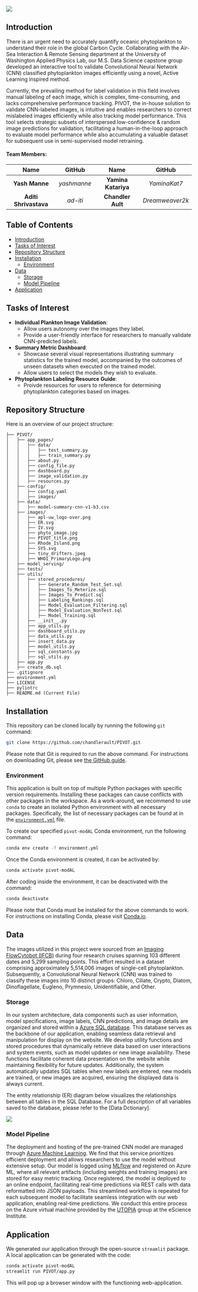 ![](./PIVOT/images/PIVOT_title.png)

<a id="introduction"></a>
## Introduction
There is an urgent need to accurately quantify oceanic phytoplankton to understand their role in the global Carbon Cycle. Collaborating with the Air-Sea Interaction & Remote Sensing department at the University of Washington Applied Physics Lab, our M.S. Data Science capstone group developed an interactive tool to validate Convolutional Neural Network (CNN) classified phytoplankton images efficiently using a novel, Active Learning inspired method.

Currently, the prevailing method for label validation in this field involves manual labeling of each image, which is complex, time-consuming, and lacks comprehensive performance tracking. PIVOT, the in-house solution to validate CNN-labeled images, is intuitive and enables researchers to correct mislabeled images efficiently while also tracking model performance. This tool selects strategic subsets of interspersed low-confidence & random image predictions for validation, facilitating a human-in-the-loop approach to evaluate model performance while also accumulating a valuable dataset for subsequent use in semi-supervised model retraining.


#### Team Members:
| Name | GitHub | Name | GitHub |
|:------:|:------:|:------:|:------:|
| **Yash Manne** | *yashmanne*| **Yamina Katariya** | *YaminaKat7* |
| **Aditi Shrivastava** | *ad-iti* | **Chandler Ault** | *Dreamweaver2k* |

## Table of Contents
* [Introduction](#introduction)
* [Tasks of Interest](#tasks-of-interest)
* [Repository Structure](#repository-structure)
* [Installation](#installation)
  * [Environment](#environment)
* [Data](#data)
  * [Storage](#storage)
  * [Model Pipeline](#pipeline)
* [Application](#application)

<a id="tasks-of-interest"></a>
## Tasks of Interest
- **Individual Plankton Image Validation**:
  - Allow users autonomy over the images they label.
  - Provide a user-friendly interface for researchers to manually validate CNN-predicted labels.
- **Summary Metric Dashboard**:
  - Showcase several visual representations illustrating summary statistics for the trained model, accompanied by the outcomes of unseen datasets when executed on the trained model.
  - Allow users to select the models they wish to evaluate.
- **Phytoplankton Labeling Resource Guide**:
  - Proivde resources for users to reference for determining phytoplankton categories based on images. 
  
<a id="repository-structure"></a>
## Repository Structure
Here is an overview of our project structure:
```
├── PIVOT/
│   ├── app_pages/
│   │   ├── data/
│   │   │   ├── test_summary.py
│   │   │   ├── train_summary.py
│   │   ├── about.py
│   │   ├── config_file.py
│   │   ├── dashboard.py
│   │   ├── image_validation.py
│   │   ├── resources.py
│   ├── config/
│   │   ├── config.yaml
│   │   ├── images/
│   ├── data/
│   │   ├── model-summary-cnn-v1-b3.csv
│   ├── images/
│   │   ├── apl-uw_logo-over.png
│   │   ├── ER.svg
│   │   ├── IV.svg
│   │   ├── phyto_image.jpg
│   │   ├── PIVOT_title.png
│   │   ├── Rhode_Island.png
│   │   ├── SYS.svg
│   │   ├── tiny_drifters.jpeg
│   │   ├── WHOI_PrimaryLogo.png
│   ├── model_serving/
│   ├── tests/
│   ├── utils/
│   │   ├── stored_procedures/
│   │   │   ├── Generate_Random_Test_Set.sql
│   │   │   ├── Images_To_Meterize.sql
│   │   │   ├── Images_To_Predict.sql
│   │   │   ├── Labeling_Rankings.sql
│   │   │   ├── Model_Evaluation_Filtering.sql
│   │   │   ├── Model_Evaluation_NonTest.sql
│   │   │   ├── Model_Training.sql
│   │   ├── __init__.py
│   │   ├── app_utils.py
│   │   ├── dashboard_utils.py
│   │   ├── data_utils.py
│   │   ├── insert_data.py
│   │   ├── model_utils.py
│   │   ├── sql_constants.py
│   │   ├── sql_utils.py
│   ├── app.py
│   ├── create_db.sql
├── .gitignore
├── environment.yml
├── LICENSE
├── pylintrc
├── README.md (Current File)

```

<a id="installation"></a>
## Installation

This repository can be cloned locally by running the following `git` command:
```bash
git clone https://github.com/chandlerault/PIVOT.git
```
Please note that Git is required to run the above command. For instructions on downloading Git, please see [the GitHub guide](https://github.com/git-guides/install-git).

<a id="environment"></a>
### Environment
This application is built on top of multiple Python packages with specific version requirements. Installing these packages can cause conflicts with other packages in the workspace. As a work-around, we recommend to use `conda` to create an isolated Python environment with all necessary packages. Specifically, the list of necessary packages can be found at in the [`environment.yml`](./environment.yml) file.

To create our specified `pivot-modAL` Conda environment, run the following command:
```bash
conda env create -f environment.yml
```

Once the Conda environment is created, it can be activated by:
```bash
conda activate pivot-modAL
```
After coding inside the environment, it can be deactivated with the command:
```bash
conda deactivate
```

Please note that Conda must be installed for the above commands to work. For instructions on installing Conda, please visit [Conda.io](https://conda.io/projects/conda/en/latest/user-guide/install/index.html).

<a id="data"></a>
## Data
The images utilized in this project were sourced from an [Imaging FlowCytobot (IFCB)](https://mclanelabs.com/imaging-flowcytobot/) during four research cruises spanning 103 different dates and 5,299 sampling points. This effort resulted in a dataset comprising approximately 5,514,006 images of single-cell phytoplankton. Subsequently, a Convolutional Neural Network (CNN) was trained to classify these images into 10 distinct groups: Chloro, Ciliate, Crypto, Diatom, Dinoflagellate, Eugleno, Prymnesio, Unidentifiable, and Other.

<a id="storage"></a>
### Storage
In our system architecture, data components such as user information, model specifications, image labels, CNN predictions, and image details are organized and stored within a [Azure SQL database](https://azure.microsoft.com/en-us/products/azure-sql/database/?ef_id=_k_Cj0KCQiAxOauBhCaARIsAEbUSQSlZdOR_5s3tO95CSEyK-JV0YmkZY2vYCaBmTVKb13GoDGd4UuVkGkaAuGVEALw_wcB_k_&OCID=AIDcmm5edswduu_SEM__k_Cj0KCQiAxOauBhCaARIsAEbUSQSlZdOR_5s3tO95CSEyK-JV0YmkZY2vYCaBmTVKb13GoDGd4UuVkGkaAuGVEALw_wcB_k_&gad_source=1&gclid=Cj0KCQiAxOauBhCaARIsAEbUSQSlZdOR_5s3tO95CSEyK-JV0YmkZY2vYCaBmTVKb13GoDGd4UuVkGkaAuGVEALw_wcB). This database serves as the backbone of our application, enabling seamless data retrieval and manipulation for display on the website. We develop utility functions and stored procedures that dynamically retrieve data based on user interactions and system events, such as model updates or new image availability. These functions facilitate coherent data presentation on the website while maintaining flexibility for future updates. Additionally, the system automatically updates SQL tables when new labels are entered, new models are trained, or new images are acquired, ensuring the displayed data is always current.

The entity relationship (ER) diagram below visualizes the relationships between all tables in the SQL Database. For a full description of all variables saved to the database, please refer to the [Data Dctionary].

![](./PIVOT/images/ER.svg)

<a id="pipeline"></a>
### Model Pipeline
The deployment and hosting of the pre-trained CNN model are managed through [Azure Machine Learning](https://azure.microsoft.com/en-us/products/machine-learning). We find that this service prioritizes efficient deployment and allows researchers to use the model without extensive setup. Our model is logged using [MLflow](https://mlflow.org/#core-concepts) and registered on Azure ML, where all relevant artifacts (including weights and training images) are stored for easy metric tracking. Once registered, the model is deployed to an online endpoint, facilitating real-time predictions via REST calls with data reformatted into JSON payloads. This streamlined workflow is repeated for each subsequent model to facilitate seamless integration with our web application, enabling real-time predictions. We conduct this entire process on the Azure virtual machine provided by the [UTOPIA](https://escience.washington.edu/incubator-22-utopia/) group at the eScience Institute.  

<a id="application"></a>
## Application
We generated our application through the open-source `streamlit` package. A local application can be generated with the code:
```bash
conda activate pivot-modAL
streamlit run PIVOT/app.py
```
This will pop up a browser window with the functioning web-application.
